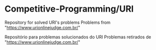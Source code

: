 # Competitive-Programming/URI
Repository for solved URI's problems
Problems from "https://www.urionlinejudge.com.br/"

Repositório para problemas solucionados do URI
Problemas retirados de "https://www.urionlinejudge.com.br/"